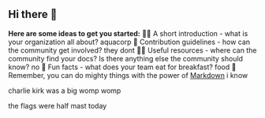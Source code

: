 ## Hi there 👋

**Here are some ideas to get you started:**
🙋‍♀️ A short introduction - what is your organization all about?
aquacorp
🌈 Contribution guidelines - how can the community get involved?
they dont
👩‍💻 Useful resources - where can the community find your docs? Is there anything else the community should know?
no
🍿 Fun facts - what does your team eat for breakfast?
food
🧙 Remember, you can do mighty things with the power of [Markdown](https://docs.github.com/github/writing-on-github/getting-started-with-writing-and-formatting-on-github/basic-writing-and-formatting-syntax)
i know

charlie kirk was a big womp womp

the flags were half mast today

